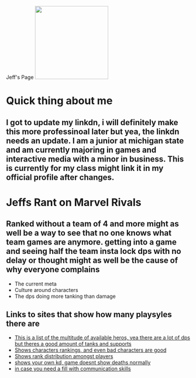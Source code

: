 
<html lang="en">
<head>
    Jeff's Page
</head>
    
<body>
<img src="https://media.licdn.com/dms/image/v2/C4E03AQH1bl7gAxTC8w/profile-displayphoto-shrink_200_200/profile-displayphoto-shrink_200_200/0/1603467497285?e=2147483647&v=beta&t=SX3jBPGY2x73PtyVW9ERpzxe3PMAOvi-a7v72dsP5mQ" 
     width = 200 height = 200>


<h1>Quick thing about me</h1>
<style>
    { color:yellow;}
</style>
<h2>I got to update my linkdn, i will definitely make this more professinoal later but yea, the linkdn needs an update. I am a junior 
at michigan state and am currently majoring in games and interactive media with a minor in business. This is currently for my class might link it in my official profile after changes.</h2>
<h1>Jeffs Rant on Marvel Rivals </h1>
<h2>Ranked without a team of 4 and more might as well be a way to see that no one knows what team games are anymore.
getting into a game and seeing half the team insta lock dps with no delay or thought might as well be the cause of why everyone complains</h2>
<ul>
   <li>The current meta</li>
    <li>Culture around characters</li>
    <li>The dps doing more tanking than damage</li>
</ul>
<h2> Links to sites that show how many playsyles there are</h2>
<ul>
<li>
    <a href="https://www.pcgamesn.com/marvel-rivals/characters">
    This is a list of the multitude of available heros, yea there are a lot of dps but theres a good amount of tanks and supports
</a>
</li>
<li>
    <a href="https://marvelrivals.gg/tier-list/">
    Shows characters rankings, and even bad characters are good
</a>
</li>
    <li>
        <a href="https://rivalstracker.com/ranks">
    Shows rank distribution amongst players
</a>
    </li>
<li>
    <a href="https://tracker.gg/marvel-rivals">
    shows your own kd, game doesnt show deaths normally
</a>
</li>
<li>
    <a href="https://gametree.me/marvel-rivals-lfg/">
    in case you need a fill with communication skills
</a>
</li>
</ul>
</body>
</html>
